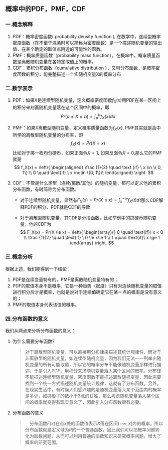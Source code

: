 ## 概率中的PDF，PMF，CDF 



### 一.概念解释

1. PDF：概率密度函数( probability density function ), 在数学中，连续型概率密度函数（在不至于混淆时可以简称为密度函数）是一个描述随机变量的输出值，在某个确定的取值点附近的可能性的函数。
2. PMF：概率质量函数（probability mass function），在概率中，概率质量函数是离散随机变量在各特定取值上的概率。
3. CDF：累积分布函数（cumulative distribution ），又叫分布函数，是概率密度函数的积分，能完整描述一个实随机变量X的概率分布



### 二.数学表示

1. PDF：如果X是连续型随机变量，定义概率密度函数$f_X(x)$用PDF在某一区间上的积分来刻画随机变量落在这个区间中的概率，即
   $$
   Pr(a \le X \le b) = \int_a^b f_X(x)dx
   $$

2. PMF：如果$X$离散型随机变量，定义概率质量函数为$f_X(x)$, PMF其实就是高中所学的离散型随机变量的分布率，即
   $$
   f_X(x) = Pr(X = x)
   $$
    比如对于掷一枚均匀硬币，如果正面令$X = 1$, 如果反面令$X = 0$,那么它的PMF就是
   $$
   f_X(x) = \left\{
   \begin{aligned}
   \frac {1}{2} \quad \text {if} \ x \in \{ 0, 1\} \\
   0 \quad \text{if} \ x \notin \{0, 1\}\\
   \end{aligned}
   \right.
   $$

3. CDF：不管是什么类型（连续/离散/其他）的随机变量，都可以定义他的累积分布函数，有时简称为分布函数。

   - 对于连续型随机变量，显然有$F_X(x) = Pr(X \le x) = \int_x^{-\infty}f_X(t)dt$那么CDF解释PDF的积分，PDF就是CDF的导数

   - 对于离散型随机变量，其CDF是分段函数，比如举例中的掷硬币随机变量，他的CDF为
     $$
     F_X(x) = Pr(X \le x) = \left\{ 
     \begin{array}{}
     0 \quad \text{if}\ x < 0 \\
     \frac {1}{2} \quad \text{if} \ 0 \le x\le 1 \\
     1 \quad \text{if}\ x \ge 1
     \end{array}
     \right.
     $$
     

### 三.概念分析

根据上述，我们能得到一下结论： 

1. PDF是连续变量特有的，PMF是离散随机变量特有的； 
2. PDF的取值本身不是概率，它是一种趋势（密度）只有对连续随机变量的取值进行积分后才是概率，也就是说对于连续值确定它在某一点的概率是没有意义的；  
3. PMF的取值本身代表该值的概率。 





### 四.分布函数的意义

我们从两点来分析分布函数的意义：  

1. 为什么需要分布函数?

   > 对于离散型随机变量，可以直接用分布律来描述其统计规律性，而对于非离散型的随机变量，如连续型随机变量，因为我们无法一一列举出随机变量的所有可能取值，所以它的概率分布不能像随机变量那样进行描述，于是引入PDF，用积分来求随机变量落入某个区间的概率。分布律不能描述连续型随机变量，密度函数不能描述离散随机变量，因此需要找到一个统一方式描述随机变量统计规律，这就有了分布函数。另外，在现实生活中，有时候人们感兴趣的是随机变量落入某个范围内的概率是多少，如掷骰子的数小于3点的获胜，那么考虑随机变量落入某个区间的概率就变得有现实意义了，因此引入分布函数很有必要。 

2. 分布函数的意义

   > 　分布函数$F(x)$在点$x$处的函数值表示$X$落在区间$(−∞,x]$内的概率，所以分布函数就是定义域为$R$的一个普通函数，因此我们可以把概率问题转化为函数问题，从而可以利用普通的函数知识来研究概率问题，增大了概率的研究范围。 